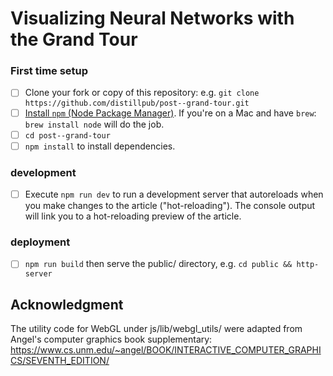 
# Visualizing Neural Networks with the Grand Tour

### First time setup
- [ ] Clone your fork or copy of this repository: e.g. `git clone https://github.com/distillpub/post--grand-tour.git`
- [ ] [Install `npm` (Node Package Manager)](https://docs.npmjs.com/getting-started/installing-node#installing-npm-from-the-nodejs-site). If you're on a Mac and have `brew`: `brew install node` will do the job.
- [ ] `cd post--grand-tour`
- [ ] `npm install` to install dependencies.

### development
- [ ] Execute `npm run dev` to run a development server that autoreloads when you make changes to the article ("hot-reloading"). The console output will link you to a hot-reloading preview of the article.

### deployment
- [ ] `npm run build` then serve the public/ directory, e.g. `cd public && http-server`


## Acknowledgment
The utility code for WebGL under js/lib/webgl_utils/ were adapted from Angel's computer graphics book supplementary: 
https://www.cs.unm.edu/~angel/BOOK/INTERACTIVE_COMPUTER_GRAPHICS/SEVENTH_EDITION/

